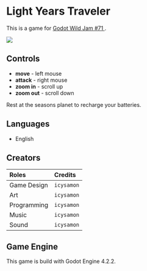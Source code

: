 # Light Years Traveler
This is a game for [Godot Wild Jam #71
](https://icysamon.itch.io/light-years-traveler).  

![](.//doc/readme.png)

## Controls
- **move** - left mouse
- **attack** - right mouse
- **zoom in** - scroll up
- **zoom out** - scroll down

Rest at the seasons planet to recharge your batteries.

## Languages
- English

## Creators
| Roles | Credits |
| :--- | :--- |
| Game Design | `icysamon` |
| Art | `icysamon` |
| Programming | `icysamon` |
| Music | `icysamon` |
| Sound | `icysamon` |

## Game Engine
This game is build with Godot Engine 4.2.2.
